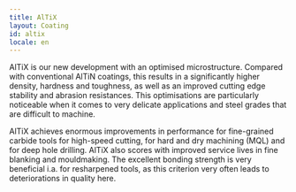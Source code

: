```yaml
---
title: AlTiX
layout: Coating
id: altix
locale: en
---
```

AlTiX is our new development with an optimised microstructure. Compared with conventional AlTiN coatings, this results in a significantly higher density, hardness and toughness, as well as an improved cutting edge stability and abrasion resistances. This optimisations are particularly noticeable when it comes to very delicate applications and steel grades that are difficult to machine.

AlTiX achieves enormous improvements in performance for fine-grained carbide tools for high-speed cutting, for hard and dry machining (MQL) and for deep hole drilling. AlTiX also scores with improved service lives in fine blanking and mouldmaking. The excellent bonding strength is very beneficial i.a. for resharpened tools, as this criterion very often leads to deteriorations in quality here.
